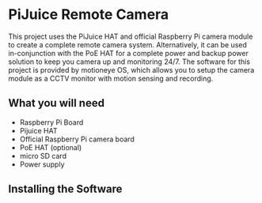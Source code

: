 # PiJuice Remote Camera

This project uses the PiJuice HAT and official Raspberry Pi camera module to create a complete remote camera system. Alternatively, it can be used in-conjunction with the PoE HAT for a complete power and backup power solution to keep you camera up and monitoring 24/7. The software for this project is provided by motioneye OS, which allows you to setup the camera module as a CCTV monitor with motion sensing and recording.

## What you will need

- Raspberry Pi Board
- Pijuice HAT
- Official Raspberry Pi camera board
- PoE HAT (optional)
- micro SD card
- Power supply

## Installing the Software
